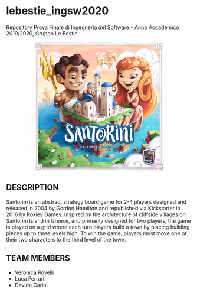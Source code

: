 # lebestie_ingsw2020
Repository Prova Finale di Ingegneria del Software - Anno Accademico 2019/2020, Gruppo Le Bestie
<p align="center">
  <img src="./resources/SantoriniBoardGame1.png" width="350" alt="accessibility text">
</p>

## DESCRIPTION
Santorini is an abstract strategy board game for 2-4 players designed and released in 2004 by Gordon Hamilton and republished via Kickstarter in 2016 by Roxley Games. Inspired by the architecture of cliffside villages on Santorini Island in Greece, and primarily designed for two players, the game is played on a grid where each turn players build a town by placing building pieces up to three levels high. To win the game, players must move one of their two characters to the third level of the town.

## TEAM MEMBERS
<ul>
  <li>Veronica Rovelli</li>
  <li>Luca Ferrari</li>
  <li>Davide Carini</li>
</ul>
